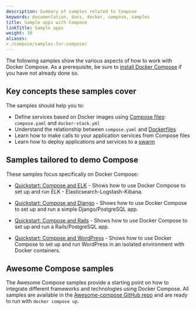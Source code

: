 ```yaml
---
description: Summary of samples related to Compose
keywords: documentation, docs, docker, compose, samples
title: Sample apps with Compose
linkTitle: Sample apps
weight: 30
aliases:
- /compose/samples-for-compose/
---
```


The following samples show the various aspects of how to work with Docker
Compose. As a prerequisite, be sure to [install Docker Compose](/manuals/compose/install/_index.md)
if you have not already done so.

## Key concepts these samples cover

The samples should help you to:

- Define services based on Docker images using
  [Compose files](/reference/compose-file/_index.md): `compose.yaml` and
  `docker-stack.yml`
- Understand the relationship between `compose.yaml` and
  [Dockerfiles](/reference/dockerfile/)
- Learn how to make calls to your application services from Compose files
- Learn how to deploy applications and services to a [swarm](/manuals/engine/swarm/_index.md)

## Samples tailored to demo Compose

These samples focus specifically on Docker Compose:

- [Quickstart: Compose and ELK](https://github.com/docker/awesome-compose/tree/master/elasticsearch-logstash-kibana/README.md) - Shows
  how to use Docker Compose to set up and run ELK - Elasticsearch-Logstash-Kibana.

- [Quickstart: Compose and Django](https://github.com/docker/awesome-compose/tree/master/official-documentation-samples/django/README.md) - Shows
  how to use Docker Compose to set up and run a simple Django/PostgreSQL app.

- [Quickstart: Compose and Rails](https://github.com/docker/awesome-compose/tree/master/official-documentation-samples/rails/README.md) - Shows
  how to use Docker Compose to set up and run a Rails/PostgreSQL app.

- [Quickstart: Compose and WordPress](https://github.com/docker/awesome-compose/tree/master/official-documentation-samples/wordpress/README.md) - Shows
  how to use Docker Compose to set up and run WordPress in an isolated
  environment with Docker containers.

## Awesome Compose samples

The Awesome Compose samples provide a starting point on how to integrate different frameworks and technologies using Docker Compose. All samples are available in the [Awesome-compose GitHub repo](https://github.com/docker/awesome-compose) and are ready to run with `docker compose up`.
